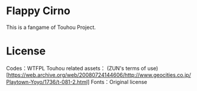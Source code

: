 # Flappy Cirno
This is a fangame of Touhou Project.

# License
Codes：WTFPL
Touhou related assets： (ZUN's terms of use)[https://web.archive.org/web/20080724144606/http://www.geocities.co.jp/Playtown-Yoyo/1736/t-081-2.html]
Fonts：Original license